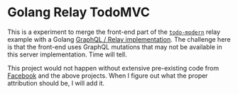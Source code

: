 # Golang Relay TodoMVC

This is a experiment to merge the front-end part of the [`todo-modern`](https://github.com/relayjs/relay-examples/tree/master/todo-modern) relay example with a Golang [GraphQL / Relay implementation](https://github.com/graphql-go/relay).  The challenge here is that the front-end uses GraphQL mutations that may not be available in this server implementation.  Time will tell.

This project would not happen without extensive pre-existing code from [Facebook](https://facebook.github.io/relay/) and the above projects.  When I figure out what the proper attribution should be, I will add it.
